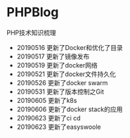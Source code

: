 # PHPBlog
PHP技术知识梳理
 - 20190516   更新了Docker和优化了目录
 - 20190517   更新了镜像发布
 - 20190519   更新了docker网络
 - 20190521   更新了docker文件持久化
 - 20190526   更新了docker swarm
 - 20190531   更新了版本控制之Git
 - 20190605   更新了k8s
 - 20190606   更新了docker stack的应用
 - 20190623   更新了ci cd
 - 20190623   更新了easyswoole
